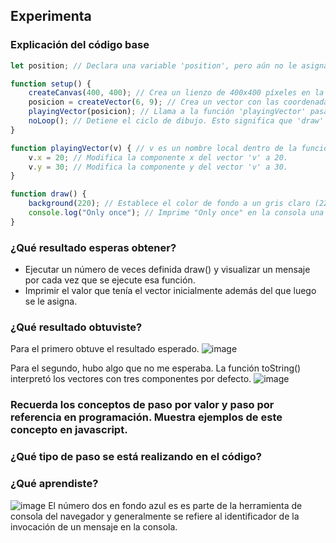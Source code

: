 ## Experimenta
###  Explicación del código base
``` js
let position; // Declara una variable 'position', pero aún no le asigna un valor inicial.

function setup() {
    createCanvas(400, 400); // Crea un lienzo de 400x400 píxeles en la pantalla para dibujar.
    posicion = createVector(6, 9); // Crea un vector con las coordenadas (6, 9) y lo asigna a la variable 'posicion'.
    playingVector(posicion); // Llama a la función 'playingVector' pasándole el vector 'posicion' como argumento.
    noLoop(); // Detiene el ciclo de dibujo. Esto significa que 'draw' solo se ejecutará una vez.
}

function playingVector(v) { // v es un nombre local dentro de la función. Representa el vector que se le ha pasado a la función
    v.x = 20; // Modifica la componente x del vector 'v' a 20.
    v.y = 30; // Modifica la componente y del vector 'v' a 30.
}

function draw() {
    background(220); // Establece el color de fondo a un gris claro (220 es un valor de escala de gris).
    console.log("Only once"); // Imprime "Only once" en la consola una sola vez, ya que 'noLoop()' detiene el ciclo de dibujo.
}
```
### ¿Qué resultado esperas obtener?
- Ejecutar un número de veces definida draw() y visualizar un mensaje por cada vez que se ejecute esa función.
- Imprimir el valor que tenía el vector inicialmente además del que luego se le asigna.
### ¿Qué resultado obtuviste?
Para el primero obtuve el resultado esperado.
![image](https://github.com/user-attachments/assets/812d3a07-bf66-4338-81c7-771595e4a483)

Para el segundo, hubo algo que no me esperaba. La función toString() interpretó los vectores con tres componentes por defecto.
![image](https://github.com/user-attachments/assets/f6bde3e4-bb7d-47b9-ab10-6a0c65399acc)

### Recuerda los conceptos de paso por valor y paso por referencia en programación. Muestra ejemplos de este concepto en javascript.
### ¿Qué tipo de paso se está realizando en el código?
### ¿Qué aprendiste?
![image](https://github.com/user-attachments/assets/1910c55b-227e-4f56-82a8-e459052c2e52)
El número dos en fondo azul es es parte de la herramienta de consola del navegador y generalmente se refiere al identificador de la invocación de un mensaje en la consola.
